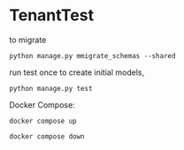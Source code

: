 # TenantTest
 
to migrate

`python manage.py mmigrate_schemas --shared`

run test once to create initial models,

`python manage.py test`

Docker Compose:

`docker compose up`

`docker compose down`